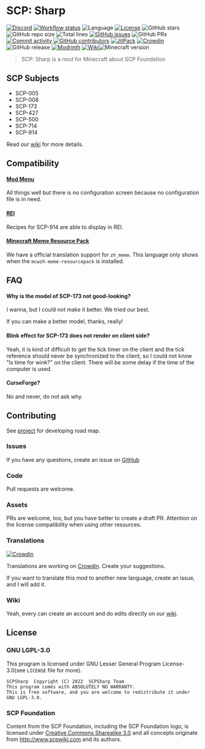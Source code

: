 # SCP: Sharp

[![Discord](https://img.shields.io/discord/895905824239669258?logo=discord&style=flat-square)](https://discord.gg/EerxhNx3fR) [![Workflow status](https://img.shields.io/github/workflow/status/SCPSharp/scp-sharp/Build/main?style=flat-square&logo=github-actions)](https://github.com/SCPSharp/scp-sharp/actions) ![Language](https://img.shields.io/badge/language-kotlin-7f52ff?style=flat-square&logo=kotlin) [![License](https://img.shields.io/badge/license-LGPL--3.0-informational?style=flat-square)](https://github.com/SCPSharp/scp-sharp/blob/main/LICENSE) ![GitHub stars](https://img.shields.io/github/stars/SCPSharp/scp-sharp?logo=github&style=flat-square) ![GitHub repo size](https://img.shields.io/github/repo-size/SCPSharp/scp-sharp?style=flat-square) ![Total lines](https://img.shields.io/tokei/lines/github/SCPSharp/scp-sharp?style=flat-square) [![GitHub issues](https://img.shields.io/github/issues/SCPSharp/scp-sharp?style=flat-square)](https://github.com/SCPSharp/scp-sharp/issues) ![GitHub PRs](https://img.shields.io/github/issues-pr/SCPSharp/scp-sharp?style=flat-square) [![Commit activity](https://img.shields.io/github/commit-activity/m/SCPSharp/scp-sharp?style=flat-square)](https://github.com/SCPSharp/scp-sharp/commits/main) [![GitHub contributors](https://img.shields.io/github/contributors/SCPSharp/scp-sharp?style=flat-square)](https://github.com/SCPSharp/scp-sharp/graphs/contributors) [![JitPack](https://img.shields.io/jitpack/v/github/SCPSharp/scp-sharp?style=flat-square)](https://jitpack.io/#SCPSharp/scp-sharp) [![Crowdin](https://img.shields.io/badge/translate-crowdin-brightgreen?style=flat-square&logo=crowdin)](https://crowdin.com/project/scp-sharp) ![GitHub release](https://img.shields.io/github/v/release/SCPSharp/scp-sharp?display_name=tag&include_prereleases&logo=github&style=flat-square) [![Modrinth](https://img.shields.io/badge/modrinth-download-green?style=flat-square)](https://modrinth.com/mod/scp-sharp) [![Wiki](https://img.shields.io/badge/wiki-Miraheze-brightgreen?style=flat-square)](https://scpsharp.miraheze.org/wiki/Main_Page)![Minecraft version](https://img.shields.io/badge/minecraft-1.18.2-brightgreen?style=flat-square&logo=mojang-studios)

> SCP: Sharp is a mod for Minecraft about SCP Foundation

## SCP Subjects

- SCP-005
- SCP-008
- SCP-173
- SCP-427
- SCP-500
- SCP-714
- SCP-914

Read our [wiki](https://scpsharp.miraheze.org/wiki/Main_Page) for more details.

## Compatibility

#### [Mod Menu](https://github.com/TerraformersMC/ModMenu)

All things well but there is no configuration screen because no configuration file is in need.

#### [REI](https://github.com/shedaniel/RoughlyEnoughItems)

Recipes for SCP-914 are able to display in REI.

#### [Minecraft Meme Resource Pack](https://github.com/Teahouse-Studios/mcwzh-meme-resourcepack)

We have a official translation support for `zh_meme`. This language only shows when the `mcwzh-meme-resourcepack` is installed.

## FAQ

#### Why is the model of SCP-173 not good-looking?

I wanna, but I could not make it better. We tried our best.

If you can make a better model, thanks, really!

#### Blink effect for SCP-173 does not render on client side?

Yeah, it is kind of difficult to get the tick timer on the client and the tick reference should never be synchronized to the client, so I could not know "Is time for wink?" on the client. There will be some delay if the time of the computer is used.

#### CurseForge?

No and never, do not ask why.

## Contributing

See [project](https://github.com/users/xtexChooser/projects/1) for developing road map.

### Issues

If you have any questions, create an issue on [GitHub](https://github.com/SCPSharp/scp-sharp/issues/new/choose)

### Code

Pull requests are welcome.

### Assets

PRs are welcome, too, but you have better to create a draft PR. Attention on the license compatibility when using other resources.

### Translations

[![Crowdin](https://badges.crowdin.net/scp-sharp/localized.svg)](https://crowdin.com/project/scp-sharp)

Translations are working on [Crowdin](https://crowdin.com/project/scp-sharp). Create your suggestions.

If you want to translate this mod to another new language, create an issue, and I will add it.

### Wiki

Yeah, every can create an account and do edits directly on our [wiki](https://scpsharp.miraheze.org/wiki/Main_Page).

## License

### GNU LGPL-3.0

This program is licensed under GNU Lesser General Program License-3.0(see `LICENSE` file for more).

```
SCPSharp  Copyright (C) 2022  SCPSharp Team
This program comes with ABSOLUTELY NO WARRANTY.
This is free software, and you are welcome to redistribute it under GNU LGPL-3.0.
```

### SCP Foundation

Content from the SCP Foundation, including the SCP Foundation logo, is licensed under [Creative Commons Sharealike 3.0](https://creativecommons.org/licenses/by-sa/3.0/) and all concepts originate from http://www.scpwiki.com and its authors.

